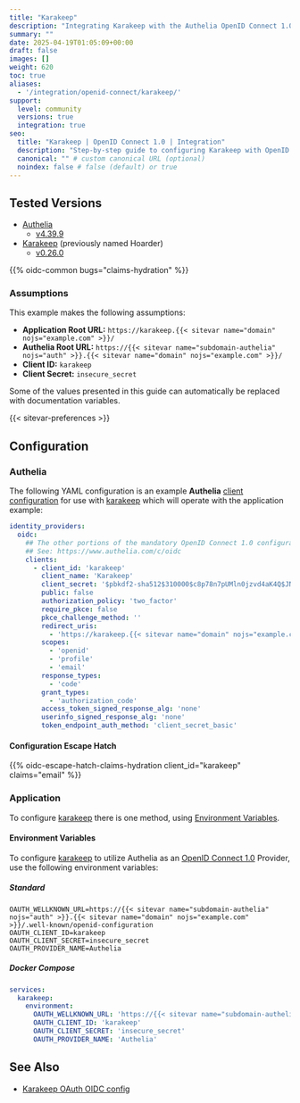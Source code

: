 ```yaml
---
title: "Karakeep"
description: "Integrating Karakeep with the Authelia OpenID Connect 1.0 Provider."
summary: ""
date: 2025-04-19T01:05:09+00:00
draft: false
images: []
weight: 620
toc: true
aliases:
  - '/integration/openid-connect/karakeep/'
support:
  level: community
  versions: true
  integration: true
seo:
  title: "Karakeep | OpenID Connect 1.0 | Integration"
  description: "Step-by-step guide to configuring Karakeep with OpenID Connect 1.0 for secure SSO. Enhance your login flow using Authelia’s modern identity management."
  canonical: "" # custom canonical URL (optional)
  noindex: false # false (default) or true
---
```


## Tested Versions

- [Authelia]
  - [v4.39.9](https://github.com/authelia/authelia/releases/tag/v4.39.9)
- [Karakeep] (previously named Hoarder)
  - [v0.26.0](https://github.com/karakeep-app/karakeep/releases/tag/v0.26.0)

{{% oidc-common bugs="claims-hydration" %}}

### Assumptions

This example makes the following assumptions:

- **Application Root URL:** `https://karakeep.{{< sitevar name="domain" nojs="example.com" >}}/`
- **Authelia Root URL:** `https://{{< sitevar name="subdomain-authelia" nojs="auth" >}}.{{< sitevar name="domain" nojs="example.com" >}}/`
- **Client ID:** `karakeep`
- **Client Secret:** `insecure_secret`

Some of the values presented in this guide can automatically be replaced with documentation variables.

{{< sitevar-preferences >}}

## Configuration

### Authelia

The following YAML configuration is an example **Authelia** [client configuration] for use with [karakeep] which will
operate with the application example:

```yaml {title="configuration.yml"}
identity_providers:
  oidc:
    ## The other portions of the mandatory OpenID Connect 1.0 configuration go here.
    ## See: https://www.authelia.com/c/oidc
    clients:
      - client_id: 'karakeep'
        client_name: 'Karakeep'
        client_secret: '$pbkdf2-sha512$310000$c8p78n7pUMln0jzvd4aK4Q$JNRBzwAo0ek5qKn50cFzzvE9RXV88h1wJn5KGiHrD0YKtZaR/nCb2CJPOsKaPK0hjf.9yHxzQGZziziccp6Yng' # The digest of 'insecure_secret'.
        public: false
        authorization_policy: 'two_factor'
        require_pkce: false
        pkce_challenge_method: ''
        redirect_uris:
          - 'https://karakeep.{{< sitevar name="domain" nojs="example.com" >}}/api/auth/callback/custom'
        scopes:
          - 'openid'
          - 'profile'
          - 'email'
        response_types:
          - 'code'
        grant_types:
          - 'authorization_code'
        access_token_signed_response_alg: 'none'
        userinfo_signed_response_alg: 'none'
        token_endpoint_auth_method: 'client_secret_basic'
```

#### Configuration Escape Hatch

{{% oidc-escape-hatch-claims-hydration client_id="karakeep" claims="email" %}}

### Application

To configure [karakeep] there is one method, using [Environment Variables](#environment-variables).

#### Environment Variables

To configure [karakeep] to utilize Authelia as an [OpenID Connect 1.0] Provider, use the following environment variables:

##### Standard

```shell {title=".env"}
OAUTH_WELLKNOWN_URL=https://{{< sitevar name="subdomain-authelia" nojs="auth" >}}.{{< sitevar name="domain" nojs="example.com" >}}/.well-known/openid-configuration
OAUTH_CLIENT_ID=karakeep
OAUTH_CLIENT_SECRET=insecure_secret
OAUTH_PROVIDER_NAME=Authelia
```

##### Docker Compose

```yaml {title="compose.yml"}
services:
  karakeep:
    environment:
      OAUTH_WELLKNOWN_URL: 'https://{{< sitevar name="subdomain-authelia" nojs="auth" >}}.{{< sitevar name="domain" nojs="example.com" >}}/.well-known/openid-configuration'
      OAUTH_CLIENT_ID: 'karakeep'
      OAUTH_CLIENT_SECRET: 'insecure_secret'
      OAUTH_PROVIDER_NAME: 'Authelia'
```

## See Also

- [Karakeep OAuth OIDC config](https://docs.karakeep.app/configuration#authentication--signup)

[karakeep]: https://karakeep.app/
[Authelia]: https://www.authelia.com
[OpenID Connect 1.0]: ../../introduction.md
[client configuration]: ../../../../configuration/identity-providers/openid-connect/clients.md

